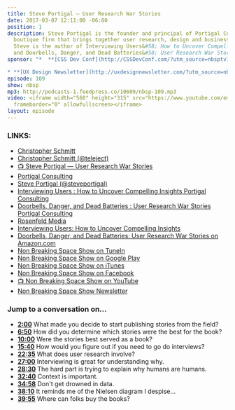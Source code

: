 ```yaml
---
title: Steve Portigal — User Research War Stories
date: 2017-03-07 12:11:00 -06:00
position: 1
description: Steve Portigal is the founder and principal of Portigal Consulting, a
  boutique firm that brings together user research, design and business strategy.
  Steve is the author of Interviewing Users&#58; How to Uncover Compelling Insights
  and Doorbells, Danger, and Dead Batteries&#58; User Research War Stories.
sponsor: "*  **[CSS Dev Conf](http://CSSDevConf.com/?utm_source=nbsptv108&utm_medium=podcast&utm_campaign=cssdevconf2017)** — Conference dedicated to CSS and its super friend technologies like JavaScript, Sass, NPM, and more. A limited supply of Early Bird Tickets go on sale soon. [Register now!](http://CSSDevConf.com/?utm_source=nbsptv109&utm_medium=podcast&utm_campaign=cssdevconf2017)

* **[UX Design Newsletter](http://uxdesignnewsletter.com/?utm_source=nbsptv109&utm_medium=podcast&utm_campaign=uxdesignnewsletter)** — A weekly free newsletter containing a collection of tutorials, articles, and videos about frontend design and development, plus tips on how to bring better engagement to the multi-device world curated by Christopher Schmitt."
episode: 109
show: nbsp
mp3: http://podcasts-1.feedpress.co/10609/nbsp-109.mp3
video: <iframe width="560" height="315" src="https://www.youtube.com/embed/BwqO-_ZA3Yo"
  frameborder="0" allowfullscreen></iframe>
layout: episode
---
```


### LINKS:

* [Christopher Schmitt](http://Christopher.org)
* [Christopher Schmitt (@teleject)](https://twitter.com/teleject)
* [📺 Steve Portigal — User Research War Stories](https://www.youtube.com/watch?v=BwqO-_ZA3Yo)
* [Portigal Consulting](http://www.portigal.com/)
* [Steve Portigal (@steveportigal)](https://twitter.com/steveportigal)
* [Interviewing Users &#58; How to Uncover Compelling Insights   Portigal Consulting](http://www.portigal.com/Books/interviewing-users/)
* [Doorbells, Danger, and Dead Batteries &#58; User Research War Stories   Portigal Consulting](http://www.portigal.com/Books/user-research-war-stories/)
* [Rosenfeld Media](http://rosenfeldmedia.com)
* [Interviewing Users&#58; How to Uncover Compelling Insights](https://www.amazon.com/Interviewing-Users-Uncover-Compelling-Insights/dp/193382011X/ref=sr_1_1?ie=UTF8&qid=1488925378&sr=8-1&keywords=interviewing+users)
* [Doorbells, Danger, and Dead Batteries&#58; User Research War Stories on Amazon.com](https://www.amazon.com/Doorbells-Danger-Dead-Batteries-Research/dp/1933820349/ref=asap_bc?ie=UTF8)
* [Non Breaking Space Show on TuneIn](http://tunein.com/radio/Non-Breaking-Space-Show-p885155/)
* [Non Breaking Space Show on Google Play](https://playmusic.app.goo.gl/?ibi=com.google.PlayMusic&isi=691797987&ius=googleplaymusic&link=https://play.google.com/music/m/Iw5ik6iwalo5vmda5rqyrotdney?t%3DNon_Breaking_Space_Show%26pcampaignid%3DMKT-na-all-co-pr-mu-pod-16)
* [Non Breaking Space Show on iTunes](https://itunes.apple.com/ca/podcast/non-breaking-space-show/id507162981?mt=2&ign-mpt=uo%3D4)
* [Non Breaking Space Show on Facebook](https://www.facebook.com/nbsptv)
* [📺 Non Breaking Space Show on YouTube](https://www.youtube.com/channel/UC--mqA75V3CM8hxId0l7e_g?sub_confirmation=1)
* [Non Breaking Space Show Newsletter](http://newsletter.nonbreakingspace.tv/)


### Jump to a conversation on...

* **[2:00](#t=2:00)** What made you decide to start publishing stories from the field?
* **[6:50](#t=6:50)** How did you determine which stories were the best for the book?
* **[10:00](#t=10:00)** Were the stories best served as a book?
* **[15:40](#t=15:40)** How would you figure out if you need to go do interviews?
* **[22:35](#t=22:35)** What does user research involve?
* **[27:00](#t=27:00)** Interviewing is great for understanding why.
* **[28:30](#t=28:30)** The hard part is trying to explain why humans are humans.
* **[32:40](#t=32:40)** Context is important.
* **[34:58](#t=34:58)** Don't get drowned in data.
* **[38:10](#t=38:10)** It reminds me of the Nielsen diagram I despise...
* **[39:55](#t=39:55)** Where can folks buy the books?
